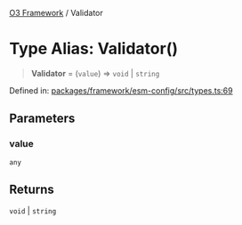 [O3 Framework](../API.md) / Validator

# Type Alias: Validator()

> **Validator** = (`value`) => `void` \| `string`

Defined in: [packages/framework/esm-config/src/types.ts:69](https://github.com/its-kios09/openmrs-esm-core/blob/main/packages/framework/esm-config/src/types.ts#L69)

## Parameters

### value

`any`

## Returns

`void` \| `string`
